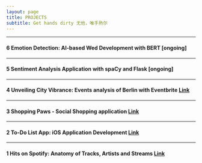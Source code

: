 ```yaml
---
layout: page
title: PROJECTS
subtitle: Get hands dirty 无他，唯手熟尔
---
```




---
#### 6 Emotion Detection: AI-based Wed Development with BERT [ongoing]

<!-- (_posts/2024-03-01-Emotion-Detection-AI-Based-Web-Development.md) -->


---
#### 5 Sentiment Analysis Application with spaCy and Flask [ongoing]

---
#### 4 Unveiling City Vibrance: Events analysis of Berlin with Eventbrite [Link](_posts/2023-05-30-Unveil-City-Vibrance.md)

---
#### 3 Shopping Paws - Social Shopping application [Link](https://github.com/3-paws/3p.git)

---
#### 2 To-Do List App: iOS Application Development [Link](_posts/2023-01-20-iOS-Application-Development.md)

---
#### 1 Hits on Spotify: Anatomy of Tracks, Artists and Streams [Link](_posts/2022-08-01-Hits-on-Spotify.md)
